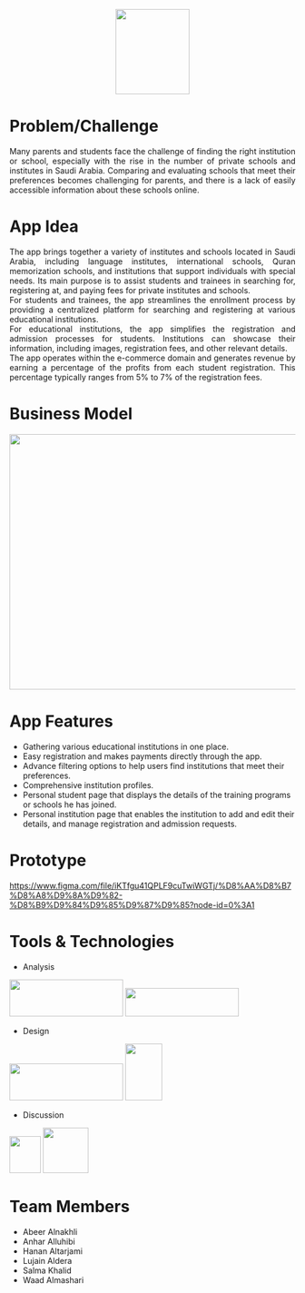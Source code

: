 <p align="center"><img src="https://user-images.githubusercontent.com/85819577/191264787-dcaa4d25-6cf2-483e-a2b1-d00d07de3b68.png" width="130" height="150"/></p>

# Problem/Challenge
<p align="justify">
Many parents and students face the challenge of finding the right institution or school, especially with the rise in the number of private schools and institutes in Saudi Arabia. Comparing and evaluating schools that meet their preferences becomes challenging for parents, and there is a lack of easily accessible information about these schools online.
</p>

# App Idea
<p align="justify">
The app brings together a variety of institutes and schools located in Saudi Arabia, including language institutes, international schools, Quran memorization schools, and institutions that support individuals with special needs. Its main purpose is to assist students and trainees in searching for, registering at, and paying fees for private institutes and schools.
</br>
For students and trainees, the app streamlines the enrollment process by providing a centralized platform for searching and registering at various educational institutions.
</br>
For educational institutions, the app simplifies the registration and admission processes for students. Institutions can showcase their information, including images, registration fees, and other relevant details.
</br>
The app operates within the e-commerce domain and generates revenue by earning a percentage of the profits from each student registration. This percentage typically ranges from 5% to 7% of the registration fees.
</p>

# Business Model
<p align="center"><img src="https://user-images.githubusercontent.com/85819577/191285296-d17f97fa-74e6-4613-bcaf-82c7998f5c34.png" width="800" height="450"/></p>

# App Features
- Gathering various educational institutions in one place.
- Easy registration and makes payments directly through the app.
- Advance filtering options to help users find institutions that meet their preferences.
- Comprehensive institution profiles.
- Personal student page that displays the details of the training programs or schools he has joined.
- Personal institution page that enables the institution to add and edit their details, and manage registration and admission requests.


# Prototype
https://www.figma.com/file/iKTfgu41QPLF9cuTwiWGTj/%D8%AA%D8%B7%D8%A8%D9%8A%D9%82-%D8%B9%D9%84%D9%85%D9%87%D9%85?node-id=0%3A1

# Tools & Technologies

- Analysis
<img src="https://user-images.githubusercontent.com/85819577/191288712-1000e508-a83e-4153-a5bd-33595bed4c16.jpg" width="200" height="65"/>
<img src="https://user-images.githubusercontent.com/85819577/191288719-6e9b1c30-1ac7-4c93-b240-d73ebabe08f8.png" width="200" height="50"/>

- Design
<img src="https://user-images.githubusercontent.com/85819577/191289314-2e65e890-4fbd-43e7-9279-484530b5c9d0.png" width="200" height="65"/>
<img src="https://user-images.githubusercontent.com/85819577/191289321-41765aee-be2e-45a8-9bf4-48c1d4e278d1.png" width="65" height="100"/>

- Discussion
<img src="https://user-images.githubusercontent.com/85819577/191289764-1a29eb33-d5bc-41fd-a35f-a7917ad97226.png" width="55" height="65"/>
<img src="https://user-images.githubusercontent.com/85819577/191289789-4d0580f6-6cdd-4d6c-bf23-6923579767d5.png" width="80" height="80"/>


# Team Members
- Abeer Alnakhli
- Anhar Alluhibi
- Hanan Altarjami
- Lujain Aldera
- Salma Khalid
- Waad Almashari
